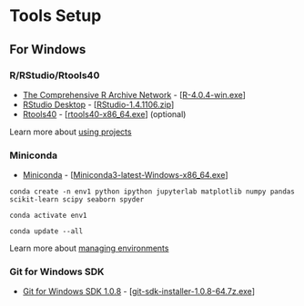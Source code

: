# Tools Setup

## For Windows

### R/RStudio/Rtools40

- [The Comprehensive R Archive Network](https://cran.r-project.org/) - [[R-4.0.4-win.exe](https://cran.r-project.org/bin/windows/base/R-4.0.4-win.exe)]
- [RStudio Desktop](https://rstudio.com/products/rstudio/download/) - [[RStudio-1.4.1106.zip](https://download1.rstudio.org/desktop/windows/RStudio-1.4.1106.zip)]
- [Rtools40](https://cran.r-project.org/bin/windows/Rtools/) - [[rtools40-x86_64.exe](https://cran.r-project.org/bin/windows/Rtools/rtools40-x86_64.exe)] (optional)

Learn more about [using projects](https://support.rstudio.com/hc/en-us/articles/200526207-Using-Projects)

### Miniconda

- [Miniconda](https://docs.conda.io/en/latest/miniconda.html) - [[Miniconda3-latest-Windows-x86_64.exe](https://repo.anaconda.com/miniconda/Miniconda3-latest-Windows-x86_64.exe)]

```
conda create -n env1 python ipython jupyterlab matplotlib numpy pandas scikit-learn scipy seaborn spyder

conda activate env1

conda update --all
```

Learn more about [managing environments](https://docs.conda.io/projects/conda/en/latest/user-guide/tasks/manage-environments.html)

### Git for Windows SDK

- [Git for Windows SDK 1.0.8](https://github.com/git-for-windows/build-extra/releases) - [[git-sdk-installer-1.0.8-64.7z.exe](https://github.com/git-for-windows/build-extra/releases/download/git-sdk-1.0.8/git-sdk-installer-1.0.8-64.7z.exe)]

